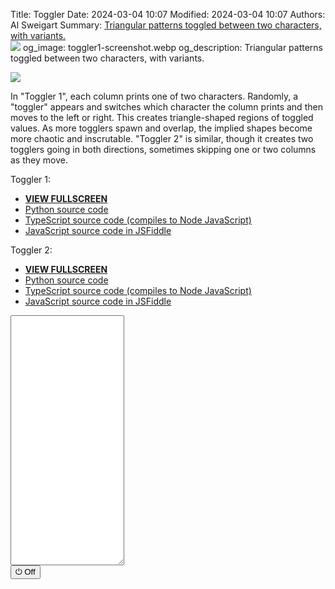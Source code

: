 Title: Toggler
Date: 2024-03-04 10:07
Modified: 2024-03-04 10:07
Authors: Al Sweigart
Summary: <a href="{filename}toggler.md">Triangular patterns toggled between two characters, with variants.<br><img src="{static}/images/toggler1-screenshot.webp" style="max-width: 640px;"></a>
og_image: toggler1-screenshot.webp
og_description: Triangular patterns toggled between two characters, with variants.

<img src="{static}/images/toggler1-screenshot.webp" style="max-width: 640px;">

In "Toggler 1", each column prints one of two characters. Randomly, a "toggler" appears and switches which character the column prints and then moves to the left or right. This creates triangle-shaped regions of toggled values. As more togglers spawn and overlap, the implied shapes become more chaotic and inscrutable. "Toggler 2" is similar, though it creates two togglers going in both directions, sometimes skipping one or two columns as they move.

Toggler 1:

* **[VIEW FULLSCREEN](/static/toggler1-fullscreen.html)**
* [Python source code](https://github.com/asweigart/scrollart/blob/main/python/toggler1.py)
* [TypeScript source code (compiles to Node JavaScript)](https://github.com/asweigart/scrollart/blob/main/typescript/toggler1.ts)
* [JavaScript source code in JSFiddle](https://jsfiddle.net/asweigart/q5hc9tLf/)

Toggler 2:

* **[VIEW FULLSCREEN](/static/toggler2-fullscreen.html)**
* [Python source code](https://github.com/asweigart/scrollart/blob/main/python/toggler2.py)
* [TypeScript source code (compiles to Node JavaScript)](https://github.com/asweigart/scrollart/blob/main/typescript/toggler2.ts)
* [JavaScript source code in JSFiddle](https://jsfiddle.net/asweigart/t35mx9pc/)


<div><textarea id="bextOutput" readonly style="height: 400px;"></textarea><br /><button type="button" onclick="running = !running;">&#x23FB; Off</button></div>
<script src="/static/bext.js"></script><link rel="stylesheet" href="/static/bext.css">
<script>

bextRowBuffer = 256;  // Change this to whatever size you want, or -1 for infinite buffer.
let width = 220;
let running = true;
const DELAY = 50;
const TRUE_CHAR = '@';
const FALSE_CHAR = '.';
const TOGGLER_DENSITY = 0.10;
const MOVEMENTS = [1, -1];

async function main() {
    let columnChars = Array.from({length: width}, () => false);
    let togglers = [];

    while (running) {
        if (Math.random() < TOGGLER_DENSITY) {
            // Add a new toggler:
            togglers.push({
                position: Math.floor(Math.random() * width), 
                movement: MOVEMENTS[Math.floor(Math.random() * MOVEMENTS.length)]
            });
        }

        // Remove out of bounds togglers:
        togglers = togglers.filter(toggler => toggler.position > 0 && toggler.position < width);

        // Move the togglers and toggle the column chars:
        for (let toggler of togglers) {
            // Toggle the column:
            columnChars[toggler.position] = !columnChars[toggler.position];

            // Move the toggler:
            toggler.position += toggler.movement;
        }

        // Print the columns:
        let line = '';
        for (let columnChar of columnChars) {
            if (columnChar) {
                line += TRUE_CHAR;
            } else {
                line += FALSE_CHAR;
            }
        }
        print(line);
        await sleep(DELAY);
    }
}

main();
</script>
